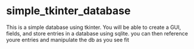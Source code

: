 # simple_tkinter_database
This is a simple database using tkinter. You will be able to create a GUI, fields, and store entries in a database using sqlite. 
you can then reference youre entries and manipulate the db as you see fit
